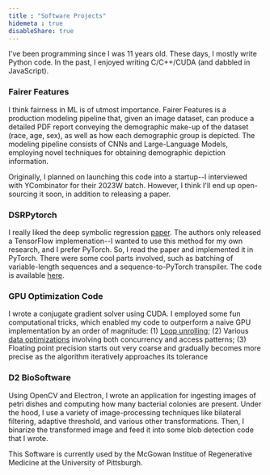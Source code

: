 ```yaml
---
title : "Software Projects"
hidemeta : true
disableShare: true
---
```


I've been programming since I was 11 years old. These days, I mostly write Python
code. In the past, I enjoyed writing C/C++/CUDA (and dabbled in JavaScript).

### Fairer Features

I think fairness in ML is of utmost importance. Fairer Features is a production modeling pipeline
that, given an image dataset, can produce a detailed PDF report conveying the demographic make-up
of the dataset (race, age, sex), as well as how each demographic group is depicted. The modeling pipeline
consists of CNNs and Large-Language Models, employing novel techniques for obtaining demographic depiction information.

Originally, I planned on launching this code into a startup--I interviewed with YCombinator for their 2023W batch. However, I think I'll end up open-sourcing it soon, in addition to releasing a paper.

### DSRPytorch

I really liked the deep symbolic regression [paper](https://arxiv.org/abs/1912.04871). The authors
only released a TensorFlow implemenation--I wanted to use this method for my own research, and I prefer
PyTorch. So, I read the paper and implemented it in PyTorch. There were some cool parts involved, such as
batching of variable-length sequences and a sequence-to-PyTorch transpiler. The code is available [here](https://github.com/dandip/DSRPytorch).


### GPU Optimization Code

I wrote a conjugate gradient solver using CUDA. I employed some fun computational tricks, which enabled my code to outperform a naive GPU implementation by an order of magnitude: (1) [Loop unrolling](https://en.wikipedia.org/wiki/Loop_unrolling); (2) Various [data optimizations](https://docs.nvidia.com/cuda/cuda-c-best-practices-guide/) involving both concurrency and access patterns; (3) Floating point precision starts out very coarse and gradually becomes more precise as the algorithm iteratively approaches its tolerance

### D2 BioSoftware

Using OpenCV and Electron, I wrote an application for ingesting images of petri dishes and computing
how many bacterial colonies are present. Under the hood, I use a variety of image-processing techniques
like bilateral filtering, adaptive threshold, and various other transformations. Then, I binarize the transformed image and feed it into some blob detection code that I wrote.

This Software is currently used by the McGowan Institue of Regenerative Medicine at the University of Pittsburgh.
